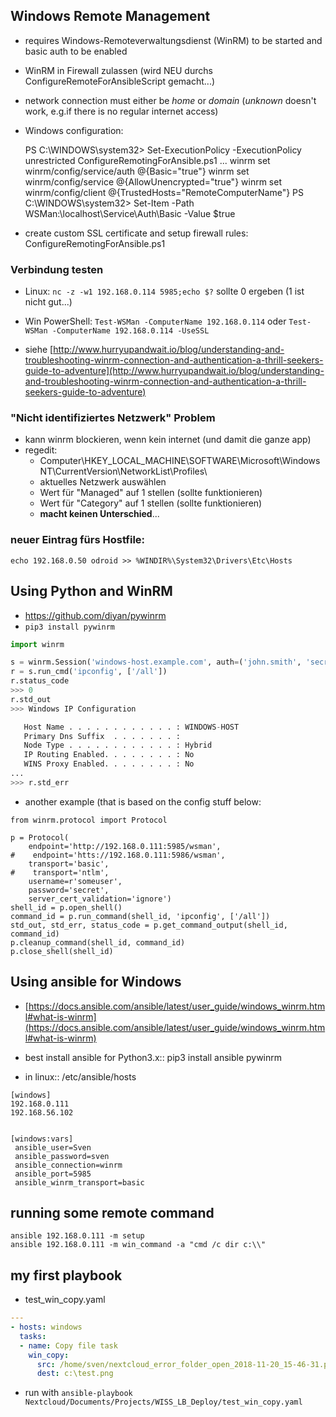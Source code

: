 ## Windows Remote Management

* requires Windows-Remoteverwaltungsdienst (WinRM) to be started and basic auth to be enabled
* WinRM in Firewall zulassen (wird NEU durchs ConfigureRemoteForAnsibleScript gemacht...)
* network connection must either be *home* or *domain* (*unknown* doesn't work, e.g.if there is no regular internet access)

* Windows configuration:

	PS C:\WINDOWS\system32> Set-ExecutionPolicy -ExecutionPolicy unrestricted
	ConfigureRemotingForAnsible.ps1
	...
    winrm set winrm/config/service/auth @{Basic="true"}
    winrm set winrm/config/service @{AllowUnencrypted="true"}
    winrm set winrm/config/client @{TrustedHosts="RemoteComputerName"}
    PS C:\WINDOWS\system32> Set-Item -Path WSMan:\localhost\Service\Auth\Basic -Value $true
	
* create custom SSL certificate and setup firewall rules: ConfigureRemotingForAnsible.ps1   

### Verbindung testen

* Linux: `nc -z -w1 192.168.0.114 5985;echo $?` sollte 0 ergeben (1 ist nicht gut...)
* Win PowerShell: `Test-WSMan -ComputerName 192.168.0.114` oder  `Test-WSMan -ComputerName 192.168.0.114 -UseSSL`

* siehe [http://www.hurryupandwait.io/blog/understanding-and-troubleshooting-winrm-connection-and-authentication-a-thrill-seekers-guide-to-adventure](http://www.hurryupandwait.io/blog/understanding-and-troubleshooting-winrm-connection-and-authentication-a-thrill-seekers-guide-to-adventure)

### "Nicht identifiziertes Netzwerk" Problem

* kann winrm blockieren, wenn kein internet (und damit die ganze app) 
* regedit: 
	- Computer\HKEY_LOCAL_MACHINE\SOFTWARE\Microsoft\Windows NT\CurrentVersion\NetworkList\Profiles\
	- aktuelles Netzwerk auswählen
	- Wert für "Managed" auf 1 stellen (sollte funktionieren)
	- Wert für "Category" auf 1 stellen (sollte funktionieren)
	- **macht keinen Unterschied**...


### neuer Eintrag fürs Hostfile:

`echo 192.168.0.50 odroid >> %WINDIR%\System32\Drivers\Etc\Hosts`


## Using Python and WinRM

* https://github.com/diyan/pywinrm
* `pip3 install pywinrm`

```python
import winrm

s = winrm.Session('windows-host.example.com', auth=('john.smith', 'secret'))
r = s.run_cmd('ipconfig', ['/all'])
r.status_code
>>> 0
r.std_out
>>> Windows IP Configuration

   Host Name . . . . . . . . . . . . : WINDOWS-HOST
   Primary Dns Suffix  . . . . . . . :
   Node Type . . . . . . . . . . . . : Hybrid
   IP Routing Enabled. . . . . . . . : No
   WINS Proxy Enabled. . . . . . . . : No
...
>>> r.std_err
```

* another example (that is based on the config stuff below:

```
from winrm.protocol import Protocol

p = Protocol(
    endpoint='http://192.168.0.111:5985/wsman',
#    endpoint='htts://192.168.0.111:5986/wsman',
    transport='basic',
#    transport='ntlm',
    username=r'someuser',
    password='secret',
    server_cert_validation='ignore')
shell_id = p.open_shell()
command_id = p.run_command(shell_id, 'ipconfig', ['/all'])
std_out, std_err, status_code = p.get_command_output(shell_id, command_id)
p.cleanup_command(shell_id, command_id)
p.close_shell(shell_id)

```



## Using ansible for Windows

* [https://docs.ansible.com/ansible/latest/user_guide/windows_winrm.html#what-is-winrm](https://docs.ansible.com/ansible/latest/user_guide/windows_winrm.html#what-is-winrm)
* best install ansible for Python3.x:: pip3 install ansible pywinrm    

* in linux:: /etc/ansible/hosts

```
[windows]
192.168.0.111
192.168.56.102


[windows:vars]
 ansible_user=Sven
 ansible_password=sven
 ansible_connection=winrm
 ansible_port=5985
 ansible_winrm_transport=basic

```

## running some remote command

```
ansible 192.168.0.111 -m setup
ansible 192.168.0.111 -m win_command -a "cmd /c dir c:\\"
```

## my first playbook

* test_win_copy.yaml
```yaml
---
- hosts: windows
  tasks:
  - name: Copy file task
    win_copy:
      src: /home/sven/nextcloud_error_folder_open_2018-11-20_15-46-31.png
      dest: c:\test.png
```

* run with `ansible-playbook Nextcloud/Documents/Projects/WISS_LB_Deploy/test_win_copy.yaml`